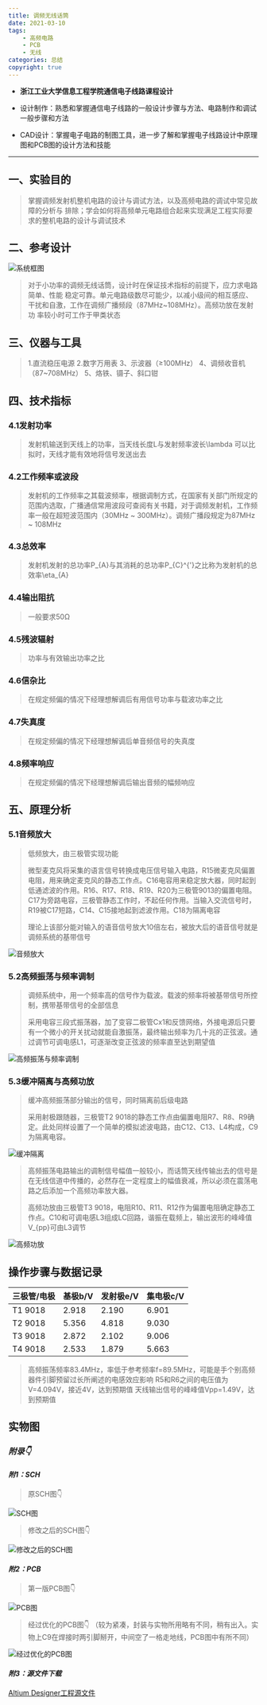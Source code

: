 ```yaml
---
title: 调频无线话筒
date: 2021-03-10
tags: 
    - 高频电路
    - PCB
    - 无线
categories: 总结
copyright: true
---
```


- **浙江工业大学信息工程学院通信电子线路课程设计**

- 设计制作：熟悉和掌握通信电子线路的一般设计步骤与方法、电路制作和调试一般步骤和方法
- CAD设计：掌握电子电路的制图工具，进一步了解和掌握电子线路设计中原理图和PCB图的设计方法和技能

----

## 一、实验目的 ##

> 掌握调频发射机整机电路的设计与调试方法，以及高频电路的调试中常见故障的分析与 排除；学会如何将高频单元电路组合起来实现满足工程实际要求的整机电路的设计与调试技术

## 二、参考设计 ##

![系统框图][1]
> 对于小功率的调频无线话筒，设计时在保证技术指标的前提下，应力求电路简单、性能 稳定可靠。单元电路级数尽可能少，以减小级间的相互感应、干扰和自激，工作在调频广播频段（87MHz~108MHz）。高频功放在发射功 率较小时可工作于甲类状态

## 三、仪器与工具 ##

> 1.直流稳压电源
> 2.数字万用表
> 3、示波器（≥100MHz）
> 4、调频收音机（87~708MHz）
> 5、烙铁、镊子、斜口钳

## 四、技术指标 ##

### 4.1发射功率 ###

> 发射机输送到天线上的功率，当天线长度L与发射频率波长\lambda 可以比拟时，天线才能有效地将信号发送出去

### 4.2工作频率或波段 ###

> 发射机的工作频率之其载波频率，根据调制方式，在国家有关部门所规定的范围内选取，广播通信常用波段可查阅有关书籍，对于调频发射机，工作频率一般在超短波范围内（30MHz ~ 300MHz）。调频广播段规定为87MHz ~ 108MHz

### 4.3总效率 ###

> 发射机发射的总功率P_{A}与其消耗的总功率P_{C}^{'}之比称为发射机的总效率\eta_{A}

### 4.4输出阻抗 ###

> 一般要求50Ω

### 4.5残波辐射 ###

> 功率与有效输出功率之比

### 4.6信杂比 ###

> 在规定频偏的情况下经理想解调后有用信号功率与载波功率之比

### 4.7失真度 ###

> 在规定频偏的情况下经理想解调后单音频信号的失真度

### 4.8频率响应 ###

> 在规定频偏的情况下经理想解调后输出音频的幅频响应

## 五、原理分析 ##

### 5.1音频放大 ###

> 低频放大，由三极管实现功能
>
> 微型麦克风将采集的语言信号转换成电压信号输入电路，R15微麦克风偏置电阻，用来确定麦克风的静态工作点。C16电容用来稳定放大器，同时起到低通滤波的作用。R16、R17、R18、R19、R20为三极管9013的偏置电阻。C17为旁路电容，三极管静态工作时，不起任何作用。当输入交流信号时，R19被C17短路，C14、C15接地起到滤波作用。C18为隔离电容
>
> 理论上该部分能对输入的语音信号放大10倍左右，被放大后的语音信号就是调频系统的基带信号

![音频放大][2]

### 5.2高频振荡与频率调制 ###

> 调频系统中，用一个频率高的信号作为载波。载波的频率将被基带信号所控制，携带基带信号的全部信息
>
> 采用电容三段式振荡器，加了变容二极管Cx1和反馈网络，外接电源后只要有一个微小的开关扰动就能自激振荡，最终输出频率为几十兆的正弦波。通过调节可调电感L1，可逐渐改变正弦波的频率直至达到期望值

![高频振荡与频率调制][3]

### 5.3缓冲隔离与高频功放 ###

> 缓冲高频振荡部分输出的信号，同时隔离前后级电路
>
> 采用射极跟随器，三极管T2 9018的静态工作点由偏置电阻R7、R8、R9确定。此处同样设置了一个简单的模拟滤波电路，由C12、C13、L4构成，C9为隔离电容。

![缓冲隔离][4]

> 高频振荡电路输出的调制信号幅值一般较小，而话筒天线传输出去的信号是在无线信道中传播的，必然存在一定程度上的幅值衰减，所以必须在震荡电路之后添加一个高频功率放大器。
>
> 高频功放由三极管T3 9018，电阻R10、R11、R12作为偏置电阻确定静态工作点。C10和可调电感L3组成LC回路，谐振在载频上，输出波形的峰峰值V_{pp}可由L3调节

![高频功放][5]

## 操作步骤与数据记录 ##

| 三极管/电极 | 基极b/V | 发射极e/V | 集电极c/V |
|-------|-------|-------|-------|
|T1 9018|2.918|2.190|6.901|
|T2 9018|5.356|4.818|9.030|
|T3 9018|2.872|2.102|9.006|
|T4 9018|2.533|1.879|5.663|

> 高频振荡频率83.4MHz，率低于参考频率f=89.5MHz，可能是手个别高频器件引脚预留过长所阐述的电感效应影响
> R5和R6之间的电压值为V=4.094V，接近4V，达到预期值
> 天线输出信号的峰峰值Vpp=1.49V，达到预期值

## 实物图 ##

### *附录👇* ##

#### *附1：SCH* ####

> 原SCH图👇

![SCH图][6]

> 修改之后的SCH图👇

![修改之后的SCH图][7]

#### *附2：PCB* ####

> 第一版PCB图👇

![PCB图][8]

> 经过优化的PCB图👇
> （较为紧凑，封装与实物所用略有不同，稍有出入。实物上C9在焊接时两引脚掰开，中间空了一格走地线，PCB图中有所不同）

![经过优化的PCB图][9]

#### *附3：源文件下载* ####

[Altium Designer工程源文件][8]

[1]: https://www.lingzhicheng.cn/usr/file/picture/PCB/2021FM/System.png
[2]: https://www.lingzhicheng.cn/usr/file/picture/PCB/2021FM/Audio_amplification_module.png
[3]: https://www.lingzhicheng.cn/usr/file/picture/PCB/2021FM/High_frequency_oscillation_and_frequency_modulation_module.png
[4]: https://www.lingzhicheng.cn/usr/file/picture/PCB/2021FM/Buffer_isolation_module.png
[5]: https://www.lingzhicheng.cn/usr/file/picture/PCB/2021FM/High-frequency_amplifier_module.png
[6]: https://www.lingzhicheng.cn/usr/file/picture/PCB/2021FM/SCH_easy.png
[7]: https://www.lingzhicheng.cn/usr/file/picture/PCB/2021FM/SCH_new.png
[8]: https://www.lingzhicheng.cn/usr/file/picture/PCB/2021FM/PCB_easy.png
[9]: https://www.lingzhicheng.cn/usr/file/picture/PCB/2021FM/PCB_new.png
[10]: https://www.lingzhicheng.cn/usr/file/2021FM.zip
